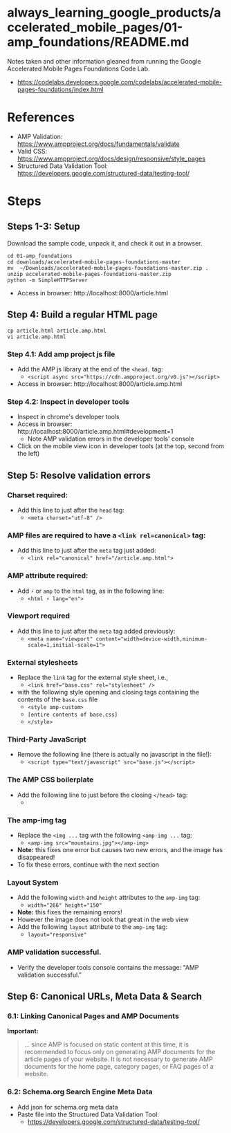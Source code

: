 # always_learning_google_products/accelerated_mobile_pages/01-amp_foundations/README.md

Notes taken and other information gleaned from running the Google Accelerated Mobile Pages Foundations Code Lab.

- https://codelabs.developers.google.com/codelabs/accelerated-mobile-pages-foundations/index.html

# References

- AMP Validation: https://www.ampproject.org/docs/fundamentals/validate
- Valid CSS: https://www.ampproject.org/docs/design/responsive/style_pages
- Structured Data Validation Tool: https://developers.google.com/structured-data/testing-tool/

# Steps

## Steps 1-3: Setup

Download the sample code, unpack it, and check it out in a browser.


```
cd 01-amp_foundations
cd downloads/accelerated-mobile-pages-foundations-master
mv  ~/Downloads/accelerated-mobile-pages-foundations-master.zip .
unzip accelerated-mobile-pages-foundations-master.zip
python -m SimpleHTTPServer
```

- Access in browser: http://localhost:8000/article.html

## Step 4: Build a regular HTML page

```
cp article.html article.amp.html
vi article.amp.html
```

### Step 4.1: Add amp project js file

- Add the AMP js library at the end of the `<head.` tag:
  - `<script async src="https://cdn.ampproject.org/v0.js"></script>`
- Access in browser: http://localhost:8000/article.amp.html

### Step 4.2: Inspect in developer tools

- Inspect in chrome's developer tools
- Access in browser: http://localhost:8000/article.amp.html#development=1
  - Note AMP validation errors in the developer tools' console
- Click on the mobile view icon in developer tools (at the top, second from the left)

## Step 5: Resolve validation errors

### Charset required:

- Add this line to just after the `head` tag:
  - `<meta charset="utf-8" />`

### AMP files are required to have a `<link rel=canonical>` tag:

- Add this line to just after the `meta` tag just added:
  - `<link rel="canonical" href="/article.amp.html">`

### AMP attribute required:

- Add `⚡` or `amp` to the `html` tag, as in the following line:
  - `<html ⚡ lang="en">`

### Viewport required

- Add this line to just after the `meta` tag added previously:
  - `<meta name="viewport" content="width=device-width,minimum-scale=1,initial-scale=1">`

### External stylesheets

- Replace the `link` tag for the external style sheet, i.e.,
  - `<link href="base.css" rel="stylesheet" />`
- with the following style opening and closing tags containing the contents of the `base.css` file
  - `<style amp-custom>`
  - `[entire contents of base.css]`
  - `</style>`

### Third-Party JavaScript

- Remove the following line (there is actually no javascript in the file!):
  - `<script type="text/javascript" src="base.js"></script>`

### The AMP CSS boilerplate

- Add the following line to just before the closing `</head>` tag:
  - <style amp-boilerplate>body{-webkit-animation:-amp-start 8s steps(1,end) 0s 1 normal both;-moz-animation:-amp-start 8s steps(1,end) 0s 1 normal both;-ms-animation:-amp-start 8s steps(1,end) 0s 1 normal both;animation:-amp-start 8s steps(1,end) 0s 1 normal both}@-webkit-keyframes -amp-start{from{visibility:hidden}to{visibility:visible}}@-moz-keyframes -amp-start{from{visibility:hidden}to{visibility:visible}}@-ms-keyframes -amp-start{from{visibility:hidden}to{visibility:visible}}@-o-keyframes -amp-start{from{visibility:hidden}to{visibility:visible}}@keyframes -amp-start{from{visibility:hidden}to{visibility:visible}}</style><noscript><style amp-boilerplate>body{-webkit-animation:none;-moz-animation:none;-ms-animation:none;animation:none}</style></noscript>

### The amp-img tag

- Replace the `<img ...` tag with the following `<amp-img ...` tag:
  - `<amp-img src="mountains.jpg"></amp-img>`
- **Note:** this fixes one error but causes two new errors, and the image has disappeared!
- To fix these errors, continue with the next section

### Layout System

- Add the following `width` and `height` attributes to the `amp-img` tag:
  - `width="266" height="150"`
- **Note:** this fixes the remaining errors!
- However the image does not look that great in the web view
- Add the following `layout` attribute to the `amp-img` tag:
  - `layout="responsive"`

### AMP validation successful.

- Verify the developer tools console contains the message: "AMP validation successful."

## Step 6: Canonical URLs, Meta Data & Search

### 6.1: Linking Canonical Pages and AMP Documents

**Important:**
> ... since AMP is focused on static content at this time, it is recommended to focus only on generating AMP documents for the article pages of your website. It is not necessary to generate AMP documents for the home page, category pages, or FAQ pages of a website.

### 6.2: Schema.org Search Engine Meta Data

- Add json for schema.org meta data
- Paste file into the Structured Data Validation Tool:
  - https://developers.google.com/structured-data/testing-tool/




